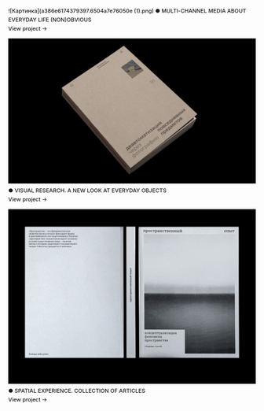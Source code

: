 ![Картинка](a386e6174379397.6504a7e76050e (1).png)
● MULTI-CHANNEL MEDIA ABOUT EVERYDAY LIFE (NON)OBVIOUS
<br>View project →

![Картинка2](d5ddfa166301245.6415e393200f2.png)
● VISUAL RESEARCH. A NEW LOOK AT EVERYDAY OBJECTS
<br>View project →

![Картинка3](70163f147344093.62c159325c859.png)
● SPATIAL EXPERIENCE. COLLECTION OF ARTICLES
<br>View project →

<style>
p {
font-size: 11px; line-height: 18px; font-weight: 530;"
}
</style>
